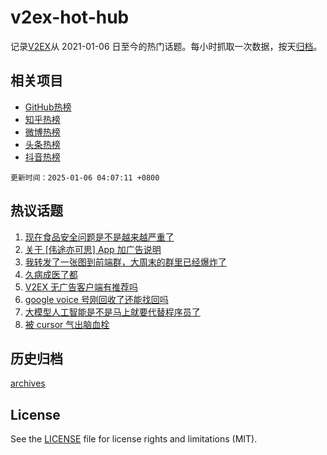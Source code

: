 # v2ex-hot-hub

 记录[V2EX](https://www.v2ex.com/)从 2021-01-06 日至今的热门话题。每小时抓取一次数据，按天[归档](archives)。
 
 ## 相关项目

- [GitHub热榜](https://github.com/it985/github-hot-hub)
- [知乎热榜](https://github.com/it985/zhihu-hot-hub)
- [微博热榜](https://github.com/it985/weibo-hot-hub)
- [头条热榜](https://github.com/it985/toutiao-hot-hub)
- [抖音热榜](https://github.com/it985/douyin-hot-hub)


 `更新时间：2025-01-06 04:07:11 +0800`

## 热议话题

1. [现在食品安全问题是不是越来越严重了](https://www.v2ex.com/t/1102614)
1. [关于 [伟途亦可思] App 加广告说明](https://www.v2ex.com/t/1102656)
1. [我转发了一张图到前端群，大周末的群里已经爆炸了](https://www.v2ex.com/t/1102700)
1. [久病成医了都](https://www.v2ex.com/t/1102611)
1. [V2EX 无广告客户端有推荐吗](https://www.v2ex.com/t/1102637)
1. [google voice 号刚回收了还能找回吗](https://www.v2ex.com/t/1102604)
1. [大模型人工智能是不是马上就要代替程序员了](https://www.v2ex.com/t/1102613)
1. [被 cursor 气出脑血栓](https://www.v2ex.com/t/1102687)

## 历史归档

[archives](archives)

## License

See the [LICENSE](LICENSE) file for license rights and limitations (MIT).
